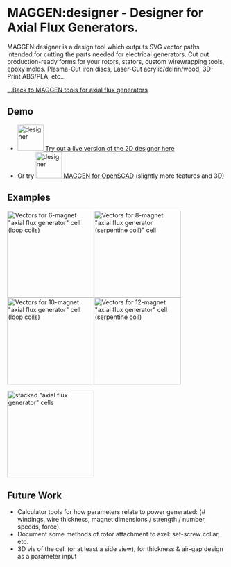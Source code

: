 # MAGGEN:designer - Designer for Axial Flux Generators.
MAGGEN:designer is a design tool which outputs SVG vector paths intended for cutting the parts needed for electrical generators.
Cut out production-ready forms for your rotors, stators, custom wirewrapping tools, epoxy molds.  Plasma-Cut iron discs, Laser-Cut acrylic/delrin/wood, 3D-Print ABS/PLA, etc...

[...Back to MAGGEN tools for axial flux generators](https://github.com/subatomicglue/maggen)

## Demo
- [<img alt='designer' title='designer' src="examples/designer2D.svg" width='60px'> Try out a live version of the 2D designer here](http://htmlpreview.github.io/?https://raw.githubusercontent.com/subatomicglue/maggen/master/designer/index.html)
- Or try [<img alt='designer' title='designer' src="examples/designerSCAD.png" width='60px'> MAGGEN for OpenSCAD](maggen.scad) (slightly more features and 3D)

## Examples
<img alt='Vectors for 6-magnet "axial flux generator" cell (loop coils)' title='Vectors for 6-magnet "axial flux generator" cell (loop coils)' src="examples/6loops.svg" width='200px'><img alt='Vectors for 8-magnet "axial flux generator (serpentine coil)" cell' title='Vectors for 8-magnet "axial flux generator (serpentine coil)" cell' src="examples/8serpentine.svg" width='200px'><img alt='Vectors for 10-magnet "axial flux generator" cell (loop coils)' title='Vectors for 10-magnet "axial flux generator (loop coils)" cell' src="examples/10loops.svg" width='200px'><img alt='Vectors for 12-magnet "axial flux generator" cell (serpentine coil)' title='Vectors for 12-magnet "axial flux generator" cell (serpentine coil)' src="examples/12serpentine.svg" width='200px'>

<img alt='stacked "axial flux generator" cells' title='stacked "axial flux generator" cells' src="examples/designerSCAD.png" width='200px'>

## Future Work

* Calculator tools for how parameters relate to power generated:  (# windings, wire thickness, magnet dimensions / strength / number, speeds, force).
* Document some methods of rotor attachment to axel: set-screw collar, etc.
* 3D vis of the cell (or at least a side view), for thickness & air-gap design as a parameter input

